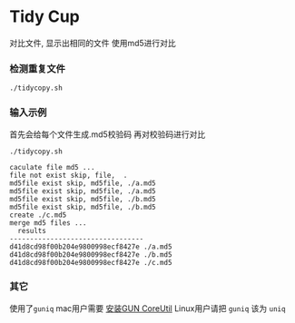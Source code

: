 
# Tidy Cup

对比文件, 显示出相同的文件 
使用md5进行对比

### 检测重复文件
```
./tidycopy.sh
```

### 输入示例

首先会给每个文件生成.md5校验码
再对校验码进行对比


```
./tidycopy.sh

caculate file md5 ...
file not exist skip, file,  .
md5file exist skip, md5file, ./a.md5
md5file exist skip, md5file, ./a.md5
md5file exist skip, md5file, ./b.md5
md5file exist skip, md5file, ./b.md5
create ./c.md5
merge md5 files ...
  results
---------------------------------
d41d8cd98f00b204e9800998ecf8427e ./a.md5
d41d8cd98f00b204e9800998ecf8427e ./b.md5
d41d8cd98f00b204e9800998ecf8427e ./c.md5
```

### 其它
使用了`guniq` mac用户需要 [安装GUN CoreUtil](https://apple.stackexchange.com/questions/69223/how-to-replace-mac-os-x-utilities-with-gnu-core-utilities)
Linux用户请把 `guniq` 该为 `uniq` 
